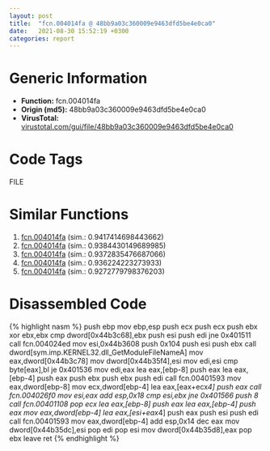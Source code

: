 ```yaml
---
layout: post
title:  "fcn.004014fa @ 48bb9a03c360009e9463dfd5be4e0ca0"
date:   2021-08-30 15:52:19 +0300
categories: report
---
```


# Generic Information
- **Function:** fcn.004014fa
- **Origin (md5):** 48bb9a03c360009e9463dfd5be4e0ca0
- **VirusTotal:** [virustotal.com/gui/file/48bb9a03c360009e9463dfd5be4e0ca0][virustotal_ref]

# Code Tags
<span class="tag" id="FILE">FILE</span>


# Similar Functions

1. [fcn.004014fa][similar_1_ref] (sim.: 0.9417414698443662)
2. [fcn.004014fa][similar_2_ref] (sim.: 0.9384430149689985)
3. [fcn.004014fa][similar_3_ref] (sim.: 0.9372835476687066)
4. [fcn.004014fa][similar_4_ref] (sim.: 0.936224223273933)
5. [fcn.004014fa][similar_5_ref] (sim.: 0.9272779798376203)


# Disassembled Code

{% highlight nasm %}
push ebp
mov ebp,esp
push ecx
push ecx
push ebx
xor ebx,ebx
cmp dword[0x44b3c68],ebx
push esi
push edi
jne 0x401511
call fcn.004024ed
mov esi,0x44b3608
push 0x104
push esi
push ebx
call dword[sym.imp.KERNEL32.dll_GetModuleFileNameA]
mov eax,dword[0x44b3c78]
mov dword[0x44b35f4],esi
mov edi,esi
cmp byte[eax],bl
je 0x401536
mov edi,eax
lea eax,[ebp-8]
push eax
lea eax,[ebp-4]
push eax
push ebx
push ebx
push edi
call fcn.00401593
mov eax,dword[ebp-8]
mov ecx,dword[ebp-4]
lea eax,[eax+ecx*4]
push eax
call fcn.004026f0
mov esi,eax
add esp,0x18
cmp esi,ebx
jne 0x401566
push 8
call fcn.00401108
pop ecx
lea eax,[ebp-8]
push eax
lea eax,[ebp-4]
push eax
mov eax,dword[ebp-4]
lea eax,[esi+eax*4]
push eax
push esi
push edi
call fcn.00401593
mov eax,dword[ebp-4]
add esp,0x14
dec eax
mov dword[0x44b35dc],esi
pop edi
pop esi
mov dword[0x44b35d8],eax
pop ebx
leave 
ret 
{% endhighlight %}


[similar_1_ref]: /report/fcn.004014fa@8912a6bd1add3d8b86feb51a00252709
[similar_2_ref]: /report/fcn.004014fa@7dd153bad1771b9e8d5266a341ebf949
[similar_3_ref]: /report/fcn.004014fa@cbc200f66cbffbddf5df52f7c0da283a
[similar_4_ref]: /report/fcn.004014fa@eac1782291736df208e1220cf8c38a7c
[similar_5_ref]: /report/fcn.004014fa@96146d48f33d2b81d37cf455f4bd8c4b
[virustotal_ref]: https://www.virustotal.com/gui/file/48bb9a03c360009e9463dfd5be4e0ca0